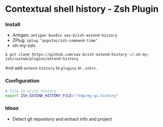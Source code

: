 # Contextual shell history - Zsh Plugin

### Install

- Antigen: `antigen bundle xav-b/zsh-extend-history`
- ZPlug: `zplug "popstas/zsh-command-time"`
- oh-my-zsh:

```Shell
$ git clone https://github.com/xav-b/zsh-extend-history ~/.oh-my-zsh/custom/plugins/extend-history
```

And add `extend-history` to `plugins` in `.zshrc`.


### Configuration

```Zsh
# file to write history
export ZSH_EXTEND_HISTORY_FILE="/tmp/my-gi.history"
```


### Ideas

- Detect git repository and extract info and project
